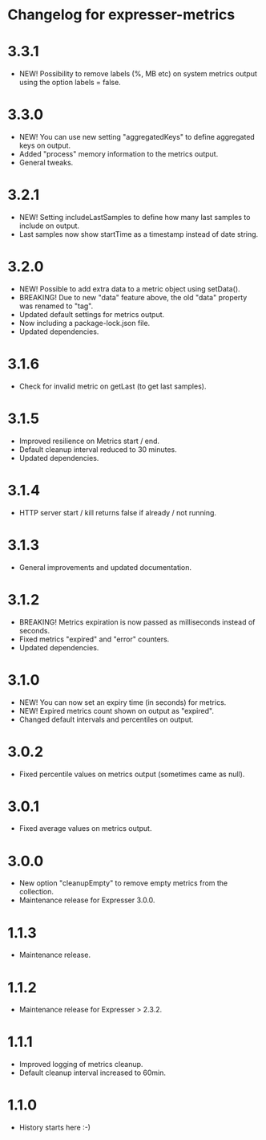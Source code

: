 # Changelog for expresser-metrics

3.3.1
=====
* NEW! Possibility to remove labels (%, MB etc) on system metrics output using the option labels = false.

3.3.0
=====
* NEW! You can use new setting "aggregatedKeys" to define aggregated keys on output.
* Added "process" memory information to the metrics output.
* General tweaks.

3.2.1
=====
* NEW! Setting includeLastSamples to define how many last samples to include on output.
* Last samples now show startTime as a timestamp instead of date string.

3.2.0
=====
* NEW! Possible to add extra data to a metric object using setData().
* BREAKING! Due to new "data" feature above, the old "data" property was renamed to "tag".
* Updated default settings for metrics output.
* Now including a package-lock.json file.
* Updated dependencies.

3.1.6
=====
* Check for invalid metric on getLast (to get last samples).

3.1.5
=====
* Improved resilience on Metrics start / end.
* Default cleanup interval reduced to 30 minutes.
* Updated dependencies.

3.1.4
=====
* HTTP server start / kill returns false if already / not running.

3.1.3
=====
* General improvements and updated documentation.

3.1.2
=====
* BREAKING! Metrics expiration is now passed as milliseconds instead of seconds.
* Fixed metrics "expired" and "error" counters.
* Updated dependencies.

3.1.0
=====
* NEW! You can now set an expiry time (in seconds) for metrics.
* NEW! Expired metrics count shown on output as "expired".
* Changed default intervals and percentiles on output.

3.0.2
=====
* Fixed percentile values on metrics output (sometimes came as null).

3.0.1
=====
* Fixed average values on metrics output.

3.0.0
=====
* New option "cleanupEmpty" to remove empty metrics from the collection.
* Maintenance release for Expresser 3.0.0.

1.1.3
=====
* Maintenance release.

1.1.2
=====
* Maintenance release for Expresser > 2.3.2.

1.1.1
=====
* Improved logging of metrics cleanup.
* Default cleanup interval increased to 60min.

1.1.0
=====
* History starts here :-)
